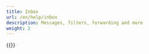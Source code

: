 ```yaml
---
title: Inbox
url: /en/help/inbox
description: Messages, filters, forwarding and more
weight: 2
---
```


{{<children description="true">}}